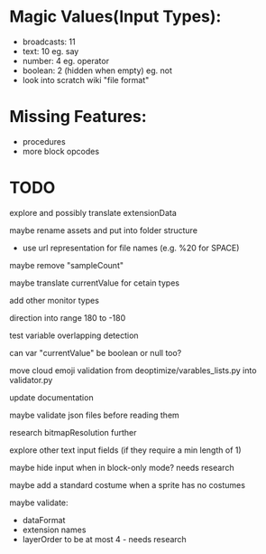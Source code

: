 # Magic Values(Input Types):
- broadcasts: 11
- text: 10 eg. say
- number: 4 eg. operator
- boolean: 2 (hidden when empty) eg. not
- look into scratch wiki "file format"

# Missing Features:
- procedures
- more block opcodes

# TODO
explore and possibly translate extensionData

maybe rename assets and put into folder structure
 - use url representation for file names (e.g. %20 for SPACE)

maybe remove "sampleCount"

maybe translate currentValue for cetain types

add other monitor types

direction into range 180 to -180

test variable overlapping detection

can var "currentValue" be boolean or null too?

move cloud emoji validation from deoptimize/varables_lists.py into validator.py

update documentation

maybe validate json files before reading them

research bitmapResolution further

explore other text input fields (if they require a min length of 1)

maybe hide input when in block-only mode? needs research

maybe add a standard costume when a sprite has no costumes

maybe validate:
- dataFormat
- extension names
- layerOrder to be at most 4 - needs research 
